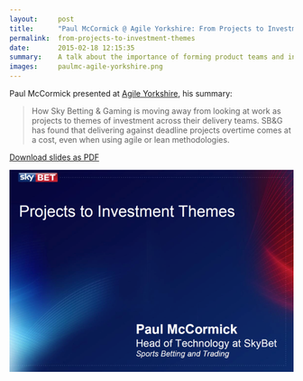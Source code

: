 ```yaml
---
layout:     post
title:      "Paul McCormick @ Agile Yorkshire: From Projects to Investment Themes"
permalink:  from-projects-to-investment-themes
date:       2015-02-18 12:15:35
summary:    A talk about the importance of forming product teams and investment themes rather than trying to execute projects.
images:     paulmc-agile-yorkshire.png
---
```


Paul McCormick presented at [Agile Yorkshire](http://www.agileyorkshire.org/), his summary:

> How Sky Betting & Gaming is moving away from looking at work as projects to themes of investment across their delivery teams.  SB&G has found that delivering against deadline projects overtime comes at a cost, even when using agile or lean methodologies.

[Download slides as PDF](/pdf/agile-yorkshire-projects-to-investment-themes.pdf)

[![The Slides](/images/paulmc-agile-yorkshire.png)](/pdf/agile-yorkshire-projects-to-investment-themes.pdf)
